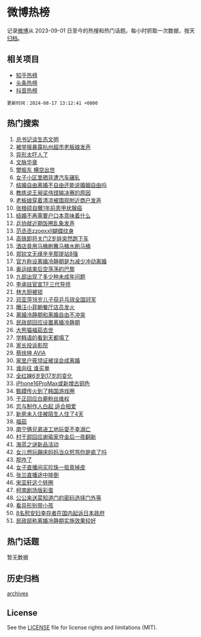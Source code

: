 # 微博热榜

记录[微博](https://www.weibo.com)从 2023-09-01 日至今的热搜和热门话题。每小时抓取一次数据，按天[归档](archives)。

## 相关项目

- [知乎热榜](https://github.com/hotarchive/zhihu)
- [头条热榜](https://github.com/hotarchive/toutiao)
- [抖音热榜](https://github.com/hotarchive/douyin)


`更新时间：2024-08-17 13:12:41 +0800`

## 热门搜索

1. [总书记谈生态文明](https://m.weibo.cn/search?containerid=100103type%3D1%26t%3D10%26q%3D%23%E6%80%BB%E4%B9%A6%E8%AE%B0%E8%B0%88%E7%94%9F%E6%80%81%E6%96%87%E6%98%8E%23&stream_entry_id=51&isnewpage=1&extparam=seat%3D1%26stream_entry_id%3D51%26c_type%3D51%26dgr%3D0%26cate%3D10103%26q%3D%2523%25E6%2580%25BB%25E4%25B9%25A6%25E8%25AE%25B0%25E8%25B0%2588%25E7%2594%259F%25E6%2580%2581%25E6%2596%2587%25E6%2598%258E%2523%26pos%3D0%26filter_type%3Drealtimehot%26display_time%3D1723871559%26pre_seqid%3D172387155975601625632)
1. [被举报暴露杭州超市老板娘发声](https://m.weibo.cn/search?containerid=100103type%3D1%26t%3D10%26q%3D%23%E8%A2%AB%E4%B8%BE%E6%8A%A5%E6%9A%B4%E9%9C%B2%E6%9D%AD%E5%B7%9E%E8%B6%85%E5%B8%82%E8%80%81%E6%9D%BF%E5%A8%98%E5%8F%91%E5%A3%B0%23&stream_entry_id=31&isnewpage=1&extparam=seat%3D1%26stream_entry_id%3D31%26q%3D%2523%25E8%25A2%25AB%25E4%25B8%25BE%25E6%258A%25A5%25E6%259A%25B4%25E9%259C%25B2%25E6%259D%25AD%25E5%25B7%259E%25E8%25B6%2585%25E5%25B8%2582%25E8%2580%2581%25E6%259D%25BF%25E5%25A8%2598%25E5%258F%2591%25E5%25A3%25B0%2523%26dgr%3D0%26pos%3D0%26filter_type%3Drealtimehot%26band_rank%3D1%26c_type%3D31%26lcate%3D5001%26realpos%3D1%26cate%3D5001%26flag%3D2%26display_time%3D1723871559%26pre_seqid%3D172387155975601625632)
1. [异形太吓人了](https://m.weibo.cn/search?containerid=100103type%3D1%26t%3D10%26q%3D%23%E5%BC%82%E5%BD%A2%E5%A4%AA%E5%90%93%E4%BA%BA%E4%BA%86%23&stream_entry_id=31&isnewpage=1&extparam=seat%3D1%26stream_entry_id%3D31%26q%3D%2523%25E5%25BC%2582%25E5%25BD%25A2%25E5%25A4%25AA%25E5%2590%2593%25E4%25BA%25BA%25E4%25BA%2586%2523%26dgr%3D0%26pos%3D1%26filter_type%3Drealtimehot%26band_rank%3D2%26c_type%3D31%26lcate%3D5001%26realpos%3D2%26cate%3D5001%26flag%3D2%26display_time%3D1723871559%26pre_seqid%3D172387155975601625632)
1. [文脉华章](https://m.weibo.cn/search?containerid=100103type%3D1%26t%3D10%26q%3D%23%E6%96%87%E8%84%89%E5%8D%8E%E7%AB%A0%23&stream_entry_id=31&isnewpage=1&extparam=seat%3D1%26stream_entry_id%3D31%26q%3D%2523%25E6%2596%2587%25E8%2584%2589%25E5%258D%258E%25E7%25AB%25A0%2523%26dgr%3D0%26pos%3D2%26filter_type%3Drealtimehot%26band_rank%3D3%26c_type%3D31%26lcate%3D5001%26realpos%3D3%26cate%3D5001%26flag%3D1%26display_time%3D1723871559%26pre_seqid%3D172387155975601625632)
1. [樊振东 横空出世](https://m.weibo.cn/search?containerid=100103type%3D1%26t%3D10%26q%3D%E6%A8%8A%E6%8C%AF%E4%B8%9C+%E6%A8%AA%E7%A9%BA%E5%87%BA%E4%B8%96&stream_entry_id=31&isnewpage=1&extparam=seat%3D1%26stream_entry_id%3D31%26q%3D%25E6%25A8%258A%25E6%258C%25AF%25E4%25B8%259C%2520%25E6%25A8%25AA%25E7%25A9%25BA%25E5%2587%25BA%25E4%25B8%2596%26dgr%3D0%26pos%3D3%26filter_type%3Drealtimehot%26band_rank%3D4%26c_type%3D31%26lcate%3D5001%26realpos%3D4%26cate%3D5001%26flag%3D1%26display_time%3D1723871559%26pre_seqid%3D172387155975601625632)
1. [女子小区里晒背遭汽车碾轧](https://m.weibo.cn/search?containerid=100103type%3D1%26t%3D10%26q%3D%23%E5%A5%B3%E5%AD%90%E5%B0%8F%E5%8C%BA%E9%87%8C%E6%99%92%E8%83%8C%E9%81%AD%E6%B1%BD%E8%BD%A6%E7%A2%BE%E8%BD%A7%23&stream_entry_id=31&isnewpage=1&extparam=seat%3D1%26stream_entry_id%3D31%26q%3D%2523%25E5%25A5%25B3%25E5%25AD%2590%25E5%25B0%258F%25E5%258C%25BA%25E9%2587%258C%25E6%2599%2592%25E8%2583%258C%25E9%2581%25AD%25E6%25B1%25BD%25E8%25BD%25A6%25E7%25A2%25BE%25E8%25BD%25A7%2523%26dgr%3D0%26pos%3D4%26filter_type%3Drealtimehot%26band_rank%3D5%26c_type%3D31%26lcate%3D5001%26realpos%3D5%26cate%3D5001%26flag%3D0%26display_time%3D1723871559%26pre_seqid%3D172387155975601625632)
1. [结婚自由离婚不自由还能说婚姻自由吗](https://m.weibo.cn/search?containerid=100103type%3D1%26t%3D10%26q%3D%23%E7%BB%93%E5%A9%9A%E8%87%AA%E7%94%B1%E7%A6%BB%E5%A9%9A%E4%B8%8D%E8%87%AA%E7%94%B1%E8%BF%98%E8%83%BD%E8%AF%B4%E5%A9%9A%E5%A7%BB%E8%87%AA%E7%94%B1%E5%90%97%23&stream_entry_id=31&isnewpage=1&extparam=seat%3D1%26stream_entry_id%3D31%26q%3D%2523%25E7%25BB%2593%25E5%25A9%259A%25E8%2587%25AA%25E7%2594%25B1%25E7%25A6%25BB%25E5%25A9%259A%25E4%25B8%258D%25E8%2587%25AA%25E7%2594%25B1%25E8%25BF%2598%25E8%2583%25BD%25E8%25AF%25B4%25E5%25A9%259A%25E5%25A7%25BB%25E8%2587%25AA%25E7%2594%25B1%25E5%2590%2597%2523%26dgr%3D0%26pos%3D5%26filter_type%3Drealtimehot%26band_rank%3D6%26c_type%3D31%26lcate%3D5001%26realpos%3D6%26cate%3D5001%26flag%3D16%26display_time%3D1723871559%26pre_seqid%3D172387155975601625632)
1. [教练说王昶梁伟铿输决赛的原因](https://m.weibo.cn/search?containerid=100103type%3D1%26t%3D10%26q%3D%E6%95%99%E7%BB%83%E8%AF%B4%E7%8E%8B%E6%98%B6%E6%A2%81%E4%BC%9F%E9%93%BF%E8%BE%93%E5%86%B3%E8%B5%9B%E7%9A%84%E5%8E%9F%E5%9B%A0&stream_entry_id=31&isnewpage=1&extparam=seat%3D1%26stream_entry_id%3D31%26q%3D%25E6%2595%2599%25E7%25BB%2583%25E8%25AF%25B4%25E7%258E%258B%25E6%2598%25B6%25E6%25A2%2581%25E4%25BC%259F%25E9%2593%25BF%25E8%25BE%2593%25E5%2586%25B3%25E8%25B5%259B%25E7%259A%2584%25E5%258E%259F%25E5%259B%25A0%26dgr%3D0%26pos%3D6%26filter_type%3Drealtimehot%26band_rank%3D7%26c_type%3D31%26lcate%3D5001%26realpos%3D7%26cate%3D5001%26flag%3D1%26display_time%3D1723871559%26pre_seqid%3D172387155975601625632)
1. [老板娘穿着清凉被围观附近商户发声](https://m.weibo.cn/search?containerid=100103type%3D1%26t%3D10%26q%3D%23%E8%80%81%E6%9D%BF%E5%A8%98%E7%A9%BF%E7%9D%80%E6%B8%85%E5%87%89%E8%A2%AB%E5%9B%B4%E8%A7%82%E9%99%84%E8%BF%91%E5%95%86%E6%88%B7%E5%8F%91%E5%A3%B0%23&stream_entry_id=31&isnewpage=1&extparam=seat%3D1%26stream_entry_id%3D31%26q%3D%2523%25E8%2580%2581%25E6%259D%25BF%25E5%25A8%2598%25E7%25A9%25BF%25E7%259D%2580%25E6%25B8%2585%25E5%2587%2589%25E8%25A2%25AB%25E5%259B%25B4%25E8%25A7%2582%25E9%2599%2584%25E8%25BF%2591%25E5%2595%2586%25E6%2588%25B7%25E5%258F%2591%25E5%25A3%25B0%2523%26dgr%3D0%26pos%3D7%26filter_type%3Drealtimehot%26band_rank%3D8%26c_type%3D31%26lcate%3D5001%26realpos%3D8%26cate%3D5001%26flag%3D1%26display_time%3D1723871559%26pre_seqid%3D172387155975601625632)
1. [张根硕自曝1年前患甲状腺癌](https://m.weibo.cn/search?containerid=100103type%3D1%26t%3D10%26q%3D%23%E5%BC%A0%E6%A0%B9%E7%A1%95%E8%87%AA%E6%9B%9D1%E5%B9%B4%E5%89%8D%E6%82%A3%E7%94%B2%E7%8A%B6%E8%85%BA%E7%99%8C%23&stream_entry_id=31&isnewpage=1&extparam=seat%3D1%26stream_entry_id%3D31%26q%3D%2523%25E5%25BC%25A0%25E6%25A0%25B9%25E7%25A1%2595%25E8%2587%25AA%25E6%259B%259D1%25E5%25B9%25B4%25E5%2589%258D%25E6%2582%25A3%25E7%2594%25B2%25E7%258A%25B6%25E8%2585%25BA%25E7%2599%258C%2523%26dgr%3D0%26pos%3D8%26filter_type%3Drealtimehot%26band_rank%3D9%26c_type%3D31%26lcate%3D5001%26realpos%3D9%26cate%3D5001%26flag%3D2%26display_time%3D1723871559%26pre_seqid%3D172387155975601625632)
1. [结婚不再需要户口本意味着什么](https://m.weibo.cn/search?containerid=100103type%3D1%26t%3D10%26q%3D%23%E7%BB%93%E5%A9%9A%E4%B8%8D%E5%86%8D%E9%9C%80%E8%A6%81%E6%88%B7%E5%8F%A3%E6%9C%AC%E6%84%8F%E5%91%B3%E7%9D%80%E4%BB%80%E4%B9%88%23&stream_entry_id=31&isnewpage=1&extparam=seat%3D1%26stream_entry_id%3D31%26q%3D%2523%25E7%25BB%2593%25E5%25A9%259A%25E4%25B8%258D%25E5%2586%258D%25E9%259C%2580%25E8%25A6%2581%25E6%2588%25B7%25E5%258F%25A3%25E6%259C%25AC%25E6%2584%258F%25E5%2591%25B3%25E7%259D%2580%25E4%25BB%2580%25E4%25B9%2588%2523%26dgr%3D0%26pos%3D9%26filter_type%3Drealtimehot%26band_rank%3D10%26c_type%3D31%26lcate%3D5001%26realpos%3D10%26cate%3D5001%26flag%3D1%26display_time%3D1723871559%26pre_seqid%3D172387155975601625632)
1. [乒协就近期饭圈乱象发声](https://m.weibo.cn/search?containerid=100103type%3D1%26t%3D10%26q%3D%23%E4%B9%92%E5%8D%8F%E5%B0%B1%E8%BF%91%E6%9C%9F%E9%A5%AD%E5%9C%88%E4%B9%B1%E8%B1%A1%E5%8F%91%E5%A3%B0%23&stream_entry_id=31&isnewpage=1&extparam=seat%3D1%26stream_entry_id%3D31%26q%3D%2523%25E4%25B9%2592%25E5%258D%258F%25E5%25B0%25B1%25E8%25BF%2591%25E6%259C%259F%25E9%25A5%25AD%25E5%259C%2588%25E4%25B9%25B1%25E8%25B1%25A1%25E5%258F%2591%25E5%25A3%25B0%2523%26dgr%3D0%26pos%3D10%26filter_type%3Drealtimehot%26band_rank%3D11%26c_type%3D31%26lcate%3D5001%26realpos%3D11%26cate%3D5001%26flag%3D1%26display_time%3D1723871559%26pre_seqid%3D172387155975601625632)
1. [范丞丞zzoexxll蝴蝶纹身](https://m.weibo.cn/search?containerid=100103type%3D1%26t%3D10%26q%3D%23%E8%8C%83%E4%B8%9E%E4%B8%9Ezzoexxll%E8%9D%B4%E8%9D%B6%E7%BA%B9%E8%BA%AB%23&stream_entry_id=31&isnewpage=1&extparam=seat%3D1%26stream_entry_id%3D31%26q%3D%2523%25E8%258C%2583%25E4%25B8%259E%25E4%25B8%259Ezzoexxll%25E8%259D%25B4%25E8%259D%25B6%25E7%25BA%25B9%25E8%25BA%25AB%2523%26dgr%3D0%26pos%3D11%26filter_type%3Drealtimehot%26band_rank%3D12%26c_type%3D31%26lcate%3D5001%26realpos%3D12%26cate%3D5001%26flag%3D2%26display_time%3D1723871559%26pre_seqid%3D172387155975601625632)
1. [高铁即将关门2岁娃突然跑下车](https://m.weibo.cn/search?containerid=100103type%3D1%26t%3D10%26q%3D%23%E9%AB%98%E9%93%81%E5%8D%B3%E5%B0%86%E5%85%B3%E9%97%A82%E5%B2%81%E5%A8%83%E7%AA%81%E7%84%B6%E8%B7%91%E4%B8%8B%E8%BD%A6%23&stream_entry_id=31&isnewpage=1&extparam=seat%3D1%26stream_entry_id%3D31%26q%3D%2523%25E9%25AB%2598%25E9%2593%2581%25E5%258D%25B3%25E5%25B0%2586%25E5%2585%25B3%25E9%2597%25A82%25E5%25B2%2581%25E5%25A8%2583%25E7%25AA%2581%25E7%2584%25B6%25E8%25B7%2591%25E4%25B8%258B%25E8%25BD%25A6%2523%26dgr%3D0%26pos%3D12%26filter_type%3Drealtimehot%26band_rank%3D13%26c_type%3D31%26lcate%3D5001%26realpos%3D13%26cate%3D5001%26flag%3D1%26display_time%3D1723871559%26pre_seqid%3D172387155975601625632)
1. [酒店竟用马桶刷蘸马桶水刷马桶](https://m.weibo.cn/search?containerid=100103type%3D1%26t%3D10%26q%3D%23%E9%85%92%E5%BA%97%E7%AB%9F%E7%94%A8%E9%A9%AC%E6%A1%B6%E5%88%B7%E8%98%B8%E9%A9%AC%E6%A1%B6%E6%B0%B4%E5%88%B7%E9%A9%AC%E6%A1%B6%23&stream_entry_id=31&isnewpage=1&extparam=seat%3D1%26stream_entry_id%3D31%26q%3D%2523%25E9%2585%2592%25E5%25BA%2597%25E7%25AB%259F%25E7%2594%25A8%25E9%25A9%25AC%25E6%25A1%25B6%25E5%2588%25B7%25E8%2598%25B8%25E9%25A9%25AC%25E6%25A1%25B6%25E6%25B0%25B4%25E5%2588%25B7%25E9%25A9%25AC%25E6%25A1%25B6%2523%26dgr%3D0%26pos%3D13%26filter_type%3Drealtimehot%26band_rank%3D14%26c_type%3D31%26lcate%3D5001%26realpos%3D14%26cate%3D5001%26flag%3D0%26display_time%3D1723871559%26pre_seqid%3D172387155975601625632)
1. [郑钦文无缘辛辛那提站8强](https://m.weibo.cn/search?containerid=100103type%3D1%26t%3D10%26q%3D%23%E9%83%91%E9%92%A6%E6%96%87%E6%97%A0%E7%BC%98%E8%BE%9B%E8%BE%9B%E9%82%A3%E6%8F%90%E7%AB%998%E5%BC%BA%23&stream_entry_id=31&isnewpage=1&extparam=seat%3D1%26stream_entry_id%3D31%26q%3D%2523%25E9%2583%2591%25E9%2592%25A6%25E6%2596%2587%25E6%2597%25A0%25E7%25BC%2598%25E8%25BE%259B%25E8%25BE%259B%25E9%2582%25A3%25E6%258F%2590%25E7%25AB%25998%25E5%25BC%25BA%2523%26dgr%3D0%26pos%3D14%26filter_type%3Drealtimehot%26band_rank%3D15%26c_type%3D31%26lcate%3D5001%26realpos%3D15%26cate%3D5001%26flag%3D0%26display_time%3D1723871559%26pre_seqid%3D172387155975601625632)
1. [官方称设离婚冷静期是为减少冲动离婚](https://m.weibo.cn/search?containerid=100103type%3D1%26t%3D10%26q%3D%23%E5%AE%98%E6%96%B9%E7%A7%B0%E8%AE%BE%E7%A6%BB%E5%A9%9A%E5%86%B7%E9%9D%99%E6%9C%9F%E6%98%AF%E4%B8%BA%E5%87%8F%E5%B0%91%E5%86%B2%E5%8A%A8%E7%A6%BB%E5%A9%9A%23&stream_entry_id=31&isnewpage=1&extparam=seat%3D1%26stream_entry_id%3D31%26q%3D%2523%25E5%25AE%2598%25E6%2596%25B9%25E7%25A7%25B0%25E8%25AE%25BE%25E7%25A6%25BB%25E5%25A9%259A%25E5%2586%25B7%25E9%259D%2599%25E6%259C%259F%25E6%2598%25AF%25E4%25B8%25BA%25E5%2587%258F%25E5%25B0%2591%25E5%2586%25B2%25E5%258A%25A8%25E7%25A6%25BB%25E5%25A9%259A%2523%26dgr%3D0%26pos%3D15%26filter_type%3Drealtimehot%26band_rank%3D16%26c_type%3D31%26lcate%3D5001%26realpos%3D16%26cate%3D5001%26flag%3D0%26display_time%3D1723871559%26pre_seqid%3D172387155975601625632)
1. [奥运结束后空荡荡的巴黎](https://m.weibo.cn/search?containerid=100103type%3D1%26t%3D10%26q%3D%23%E5%A5%A5%E8%BF%90%E7%BB%93%E6%9D%9F%E5%90%8E%E7%A9%BA%E8%8D%A1%E8%8D%A1%E7%9A%84%E5%B7%B4%E9%BB%8E%23&stream_entry_id=31&isnewpage=1&extparam=seat%3D1%26stream_entry_id%3D31%26q%3D%2523%25E5%25A5%25A5%25E8%25BF%2590%25E7%25BB%2593%25E6%259D%259F%25E5%2590%258E%25E7%25A9%25BA%25E8%258D%25A1%25E8%258D%25A1%25E7%259A%2584%25E5%25B7%25B4%25E9%25BB%258E%2523%26dgr%3D0%26pos%3D16%26filter_type%3Drealtimehot%26band_rank%3D17%26c_type%3D31%26lcate%3D5001%26realpos%3D17%26cate%3D5001%26flag%3D2%26display_time%3D1723871559%26pre_seqid%3D172387155975601625632)
1. [九部出现了多少种未成年问题](https://m.weibo.cn/search?containerid=100103type%3D1%26t%3D10%26q%3D%E4%B9%9D%E9%83%A8%E5%87%BA%E7%8E%B0%E4%BA%86%E5%A4%9A%E5%B0%91%E7%A7%8D%E6%9C%AA%E6%88%90%E5%B9%B4%E9%97%AE%E9%A2%98&stream_entry_id=31&isnewpage=1&extparam=seat%3D1%26stream_entry_id%3D31%26q%3D%25E4%25B9%259D%25E9%2583%25A8%25E5%2587%25BA%25E7%258E%25B0%25E4%25BA%2586%25E5%25A4%259A%25E5%25B0%2591%25E7%25A7%258D%25E6%259C%25AA%25E6%2588%2590%25E5%25B9%25B4%25E9%2597%25AE%25E9%25A2%2598%26dgr%3D0%26pos%3D17%26filter_type%3Drealtimehot%26band_rank%3D18%26c_type%3D31%26lcate%3D5001%26realpos%3D18%26cate%3D5001%26flag%3D0%26display_time%3D1723871559%26pre_seqid%3D172387155975601625632)
1. [李承铉官宣TF三代导师](https://m.weibo.cn/search?containerid=100103type%3D1%26t%3D10%26q%3D%23%E6%9D%8E%E6%89%BF%E9%93%89%E5%AE%98%E5%AE%A3TF%E4%B8%89%E4%BB%A3%E5%AF%BC%E5%B8%88%23&stream_entry_id=31&isnewpage=1&extparam=seat%3D1%26stream_entry_id%3D31%26q%3D%2523%25E6%259D%258E%25E6%2589%25BF%25E9%2593%2589%25E5%25AE%2598%25E5%25AE%25A3TF%25E4%25B8%2589%25E4%25BB%25A3%25E5%25AF%25BC%25E5%25B8%2588%2523%26dgr%3D0%26pos%3D18%26filter_type%3Drealtimehot%26band_rank%3D19%26c_type%3D31%26lcate%3D5001%26realpos%3D19%26cate%3D5001%26flag%3D1%26display_time%3D1723871559%26pre_seqid%3D172387155975601625632)
1. [林大厨被锁](https://m.weibo.cn/search?containerid=100103type%3D1%26t%3D10%26q%3D%E6%9E%97%E5%A4%A7%E5%8E%A8%E8%A2%AB%E9%94%81&stream_entry_id=31&isnewpage=1&extparam=seat%3D1%26stream_entry_id%3D31%26q%3D%25E6%259E%2597%25E5%25A4%25A7%25E5%258E%25A8%25E8%25A2%25AB%25E9%2594%2581%26dgr%3D0%26pos%3D19%26filter_type%3Drealtimehot%26band_rank%3D20%26c_type%3D31%26lcate%3D5001%26realpos%3D20%26cate%3D5001%26flag%3D1%26display_time%3D1723871559%26pre_seqid%3D172387155975601625632)
1. [邓亚萍18岁儿子获乒乓球全国冠军](https://m.weibo.cn/search?containerid=100103type%3D1%26t%3D10%26q%3D%23%E9%82%93%E4%BA%9A%E8%90%8D18%E5%B2%81%E5%84%BF%E5%AD%90%E8%8E%B7%E4%B9%92%E4%B9%93%E7%90%83%E5%85%A8%E5%9B%BD%E5%86%A0%E5%86%9B%23&stream_entry_id=31&isnewpage=1&extparam=seat%3D1%26stream_entry_id%3D31%26q%3D%2523%25E9%2582%2593%25E4%25BA%259A%25E8%2590%258D18%25E5%25B2%2581%25E5%2584%25BF%25E5%25AD%2590%25E8%258E%25B7%25E4%25B9%2592%25E4%25B9%2593%25E7%2590%2583%25E5%2585%25A8%25E5%259B%25BD%25E5%2586%25A0%25E5%2586%259B%2523%26dgr%3D0%26pos%3D20%26filter_type%3Drealtimehot%26band_rank%3D21%26c_type%3D31%26lcate%3D5001%26realpos%3D21%26cate%3D5001%26flag%3D0%26display_time%3D1723871559%26pre_seqid%3D172387155975601625632)
1. [曝汪小菲朝餐厅店员发火](https://m.weibo.cn/search?containerid=100103type%3D1%26t%3D10%26q%3D%23%E6%9B%9D%E6%B1%AA%E5%B0%8F%E8%8F%B2%E6%9C%9D%E9%A4%90%E5%8E%85%E5%BA%97%E5%91%98%E5%8F%91%E7%81%AB%23&stream_entry_id=31&isnewpage=1&extparam=seat%3D1%26stream_entry_id%3D31%26q%3D%2523%25E6%259B%259D%25E6%25B1%25AA%25E5%25B0%258F%25E8%258F%25B2%25E6%259C%259D%25E9%25A4%2590%25E5%258E%2585%25E5%25BA%2597%25E5%2591%2598%25E5%258F%2591%25E7%2581%25AB%2523%26dgr%3D0%26pos%3D21%26filter_type%3Drealtimehot%26band_rank%3D22%26c_type%3D31%26lcate%3D5001%26realpos%3D22%26cate%3D5001%26flag%3D1%26display_time%3D1723871559%26pre_seqid%3D172387155975601625632)
1. [离婚冷静期和离婚自由不冲突](https://m.weibo.cn/search?containerid=100103type%3D1%26t%3D10%26q%3D%23%E7%A6%BB%E5%A9%9A%E5%86%B7%E9%9D%99%E6%9C%9F%E5%92%8C%E7%A6%BB%E5%A9%9A%E8%87%AA%E7%94%B1%E4%B8%8D%E5%86%B2%E7%AA%81%23&stream_entry_id=31&isnewpage=1&extparam=seat%3D1%26stream_entry_id%3D31%26q%3D%2523%25E7%25A6%25BB%25E5%25A9%259A%25E5%2586%25B7%25E9%259D%2599%25E6%259C%259F%25E5%2592%258C%25E7%25A6%25BB%25E5%25A9%259A%25E8%2587%25AA%25E7%2594%25B1%25E4%25B8%258D%25E5%2586%25B2%25E7%25AA%2581%2523%26dgr%3D0%26pos%3D22%26filter_type%3Drealtimehot%26band_rank%3D23%26c_type%3D31%26lcate%3D5001%26realpos%3D23%26cate%3D5001%26flag%3D0%26display_time%3D1723871559%26pre_seqid%3D172387155975601625632)
1. [民政部回应设置离婚冷静期](https://m.weibo.cn/search?containerid=100103type%3D1%26t%3D10%26q%3D%23%E6%B0%91%E6%94%BF%E9%83%A8%E5%9B%9E%E5%BA%94%E8%AE%BE%E7%BD%AE%E7%A6%BB%E5%A9%9A%E5%86%B7%E9%9D%99%E6%9C%9F%23&stream_entry_id=31&isnewpage=1&extparam=seat%3D1%26stream_entry_id%3D31%26q%3D%2523%25E6%25B0%2591%25E6%2594%25BF%25E9%2583%25A8%25E5%259B%259E%25E5%25BA%2594%25E8%25AE%25BE%25E7%25BD%25AE%25E7%25A6%25BB%25E5%25A9%259A%25E5%2586%25B7%25E9%259D%2599%25E6%259C%259F%2523%26dgr%3D0%26pos%3D23%26filter_type%3Drealtimehot%26band_rank%3D24%26c_type%3D31%26lcate%3D5001%26realpos%3D24%26cate%3D5001%26flag%3D0%26display_time%3D1723871559%26pre_seqid%3D172387155975601625632)
1. [大熊猫福茹去世](https://m.weibo.cn/search?containerid=100103type%3D1%26t%3D10%26q%3D%23%E5%A4%A7%E7%86%8A%E7%8C%AB%E7%A6%8F%E8%8C%B9%E5%8E%BB%E4%B8%96%23&stream_entry_id=31&isnewpage=1&extparam=seat%3D1%26stream_entry_id%3D31%26q%3D%2523%25E5%25A4%25A7%25E7%2586%258A%25E7%258C%25AB%25E7%25A6%258F%25E8%258C%25B9%25E5%258E%25BB%25E4%25B8%2596%2523%26dgr%3D0%26pos%3D24%26filter_type%3Drealtimehot%26band_rank%3D25%26c_type%3D31%26lcate%3D5001%26realpos%3D25%26cate%3D5001%26flag%3D1%26display_time%3D1723871559%26pre_seqid%3D172387155975601625632)
1. [学韩语的看到天都塌了](https://m.weibo.cn/search?containerid=100103type%3D1%26t%3D10%26q%3D%E5%AD%A6%E9%9F%A9%E8%AF%AD%E7%9A%84%E7%9C%8B%E5%88%B0%E5%A4%A9%E9%83%BD%E5%A1%8C%E4%BA%86&stream_entry_id=31&isnewpage=1&extparam=seat%3D1%26stream_entry_id%3D31%26q%3D%25E5%25AD%25A6%25E9%259F%25A9%25E8%25AF%25AD%25E7%259A%2584%25E7%259C%258B%25E5%2588%25B0%25E5%25A4%25A9%25E9%2583%25BD%25E5%25A1%258C%25E4%25BA%2586%26dgr%3D0%26pos%3D25%26filter_type%3Drealtimehot%26band_rank%3D26%26c_type%3D31%26lcate%3D5001%26realpos%3D26%26cate%3D5001%26flag%3D1%26display_time%3D1723871559%26pre_seqid%3D172387155975601625632)
1. [家长投诉影院](https://m.weibo.cn/search?containerid=100103type%3D1%26t%3D10%26q%3D%23%E5%AE%B6%E9%95%BF%E6%8A%95%E8%AF%89%E5%BD%B1%E9%99%A2%23&stream_entry_id=31&isnewpage=1&extparam=seat%3D1%26stream_entry_id%3D31%26q%3D%2523%25E5%25AE%25B6%25E9%2595%25BF%25E6%258A%2595%25E8%25AF%2589%25E5%25BD%25B1%25E9%2599%25A2%2523%26dgr%3D0%26pos%3D26%26filter_type%3Drealtimehot%26band_rank%3D27%26c_type%3D31%26lcate%3D5001%26realpos%3D27%26cate%3D5001%26flag%3D1%26display_time%3D1723871559%26pre_seqid%3D172387155975601625632)
1. [蔡徐坤 AVIA](https://m.weibo.cn/search?containerid=100103type%3D1%26t%3D10%26q%3D%E8%94%A1%E5%BE%90%E5%9D%A4+AVIA&stream_entry_id=31&isnewpage=1&extparam=seat%3D1%26stream_entry_id%3D31%26q%3D%25E8%2594%25A1%25E5%25BE%2590%25E5%259D%25A4%2520AVIA%26dgr%3D0%26pos%3D27%26filter_type%3Drealtimehot%26band_rank%3D28%26c_type%3D31%26lcate%3D5001%26realpos%3D28%26cate%3D5001%26flag%3D0%26display_time%3D1723871559%26pre_seqid%3D172387155975601625632)
1. [家昱户筱领证被误会成离婚](https://m.weibo.cn/search?containerid=100103type%3D1%26t%3D10%26q%3D%E5%AE%B6%E6%98%B1%E6%88%B7%E7%AD%B1%E9%A2%86%E8%AF%81%E8%A2%AB%E8%AF%AF%E4%BC%9A%E6%88%90%E7%A6%BB%E5%A9%9A&stream_entry_id=31&isnewpage=1&extparam=seat%3D1%26stream_entry_id%3D31%26q%3D%25E5%25AE%25B6%25E6%2598%25B1%25E6%2588%25B7%25E7%25AD%25B1%25E9%25A2%2586%25E8%25AF%2581%25E8%25A2%25AB%25E8%25AF%25AF%25E4%25BC%259A%25E6%2588%2590%25E7%25A6%25BB%25E5%25A9%259A%26dgr%3D0%26pos%3D28%26filter_type%3Drealtimehot%26band_rank%3D29%26c_type%3D31%26lcate%3D5001%26realpos%3D29%26cate%3D5001%26flag%3D1%26display_time%3D1723871559%26pre_seqid%3D172387155975601625632)
1. [谁向往 谁买单](https://m.weibo.cn/search?containerid=100103type%3D1%26t%3D10%26q%3D%E8%B0%81%E5%90%91%E5%BE%80+%E8%B0%81%E4%B9%B0%E5%8D%95&stream_entry_id=31&isnewpage=1&extparam=seat%3D1%26stream_entry_id%3D31%26q%3D%25E8%25B0%2581%25E5%2590%2591%25E5%25BE%2580%2520%25E8%25B0%2581%25E4%25B9%25B0%25E5%258D%2595%26dgr%3D0%26pos%3D29%26filter_type%3Drealtimehot%26band_rank%3D30%26c_type%3D31%26lcate%3D5001%26realpos%3D30%26cate%3D5001%26flag%3D1%26display_time%3D1723871559%26pre_seqid%3D172387155975601625632)
1. [全红婵6岁到17岁的变化](https://m.weibo.cn/search?containerid=100103type%3D1%26t%3D10%26q%3D%23%E5%85%A8%E7%BA%A2%E5%A9%B56%E5%B2%81%E5%88%B017%E5%B2%81%E7%9A%84%E5%8F%98%E5%8C%96%23&stream_entry_id=31&isnewpage=1&extparam=seat%3D1%26stream_entry_id%3D31%26q%3D%2523%25E5%2585%25A8%25E7%25BA%25A2%25E5%25A9%25B56%25E5%25B2%2581%25E5%2588%25B017%25E5%25B2%2581%25E7%259A%2584%25E5%258F%2598%25E5%258C%2596%2523%26dgr%3D0%26pos%3D30%26filter_type%3Drealtimehot%26band_rank%3D31%26c_type%3D31%26lcate%3D5001%26realpos%3D31%26cate%3D5001%26flag%3D1%26display_time%3D1723871559%26pre_seqid%3D172387155975601625632)
1. [iPhone16ProMax或新增古铜色](https://m.weibo.cn/search?containerid=100103type%3D1%26t%3D10%26q%3D%23iPhone16ProMax%E6%88%96%E6%96%B0%E5%A2%9E%E5%8F%A4%E9%93%9C%E8%89%B2%23&stream_entry_id=31&isnewpage=1&extparam=seat%3D1%26stream_entry_id%3D31%26q%3D%2523iPhone16ProMax%25E6%2588%2596%25E6%2596%25B0%25E5%25A2%259E%25E5%258F%25A4%25E9%2593%259C%25E8%2589%25B2%2523%26dgr%3D0%26pos%3D31%26filter_type%3Drealtimehot%26band_rank%3D32%26c_type%3D31%26lcate%3D5001%26realpos%3D32%26cate%3D5001%26flag%3D1%26display_time%3D1723871559%26pre_seqid%3D172387155975601625632)
1. [甄嬛传火到了韩国游戏圈](https://m.weibo.cn/search?containerid=100103type%3D1%26t%3D10%26q%3D%23%E7%94%84%E5%AC%9B%E4%BC%A0%E7%81%AB%E5%88%B0%E4%BA%86%E9%9F%A9%E5%9B%BD%E6%B8%B8%E6%88%8F%E5%9C%88%23&stream_entry_id=31&isnewpage=1&extparam=seat%3D1%26stream_entry_id%3D31%26q%3D%2523%25E7%2594%2584%25E5%25AC%259B%25E4%25BC%25A0%25E7%2581%25AB%25E5%2588%25B0%25E4%25BA%2586%25E9%259F%25A9%25E5%259B%25BD%25E6%25B8%25B8%25E6%2588%258F%25E5%259C%2588%2523%26dgr%3D0%26pos%3D32%26filter_type%3Drealtimehot%26band_rank%3D33%26c_type%3D31%26lcate%3D5001%26realpos%3D33%26cate%3D5001%26flag%3D1%26display_time%3D1723871559%26pre_seqid%3D172387155975601625632)
1. [于正回应白鹿粉丝维权](https://m.weibo.cn/search?containerid=100103type%3D1%26t%3D10%26q%3D%23%E4%BA%8E%E6%AD%A3%E5%9B%9E%E5%BA%94%E7%99%BD%E9%B9%BF%E7%B2%89%E4%B8%9D%E7%BB%B4%E6%9D%83%23&stream_entry_id=31&isnewpage=1&extparam=seat%3D1%26stream_entry_id%3D31%26q%3D%2523%25E4%25BA%258E%25E6%25AD%25A3%25E5%259B%259E%25E5%25BA%2594%25E7%2599%25BD%25E9%25B9%25BF%25E7%25B2%2589%25E4%25B8%259D%25E7%25BB%25B4%25E6%259D%2583%2523%26dgr%3D0%26pos%3D33%26filter_type%3Drealtimehot%26band_rank%3D34%26c_type%3D31%26lcate%3D5001%26realpos%3D34%26cate%3D5001%26flag%3D1%26display_time%3D1723871559%26pre_seqid%3D172387155975601625632)
1. [恋与制作人白起 适合相爱](https://m.weibo.cn/search?containerid=100103type%3D1%26t%3D10%26q%3D%E6%81%8B%E4%B8%8E%E5%88%B6%E4%BD%9C%E4%BA%BA%E7%99%BD%E8%B5%B7+%E9%80%82%E5%90%88%E7%9B%B8%E7%88%B1&stream_entry_id=31&isnewpage=1&extparam=seat%3D1%26stream_entry_id%3D31%26q%3D%25E6%2581%258B%25E4%25B8%258E%25E5%2588%25B6%25E4%25BD%259C%25E4%25BA%25BA%25E7%2599%25BD%25E8%25B5%25B7%2520%25E9%2580%2582%25E5%2590%2588%25E7%259B%25B8%25E7%2588%25B1%26dgr%3D0%26pos%3D34%26filter_type%3Drealtimehot%26band_rank%3D35%26c_type%3D31%26lcate%3D5001%26realpos%3D35%26cate%3D5001%26flag%3D1%26display_time%3D1723871559%26pre_seqid%3D172387155975601625632)
1. [新房未入住被陌生人住了4天](https://m.weibo.cn/search?containerid=100103type%3D1%26t%3D10%26q%3D%23%E6%96%B0%E6%88%BF%E6%9C%AA%E5%85%A5%E4%BD%8F%E8%A2%AB%E9%99%8C%E7%94%9F%E4%BA%BA%E4%BD%8F%E4%BA%864%E5%A4%A9%23&stream_entry_id=31&isnewpage=1&extparam=seat%3D1%26stream_entry_id%3D31%26q%3D%2523%25E6%2596%25B0%25E6%2588%25BF%25E6%259C%25AA%25E5%2585%25A5%25E4%25BD%258F%25E8%25A2%25AB%25E9%2599%258C%25E7%2594%259F%25E4%25BA%25BA%25E4%25BD%258F%25E4%25BA%25864%25E5%25A4%25A9%2523%26dgr%3D0%26pos%3D35%26filter_type%3Drealtimehot%26band_rank%3D36%26c_type%3D31%26lcate%3D5001%26realpos%3D36%26cate%3D5001%26flag%3D0%26display_time%3D1723871559%26pre_seqid%3D172387155975601625632)
1. [福茹](https://m.weibo.cn/search?containerid=100103type%3D1%26t%3D10%26q%3D%E7%A6%8F%E8%8C%B9&stream_entry_id=31&isnewpage=1&extparam=seat%3D1%26stream_entry_id%3D31%26q%3D%25E7%25A6%258F%25E8%258C%25B9%26dgr%3D0%26pos%3D36%26filter_type%3Drealtimehot%26band_rank%3D37%26c_type%3D31%26lcate%3D5001%26realpos%3D37%26cate%3D5001%26flag%3D1%26display_time%3D1723871559%26pre_seqid%3D172387155975601625632)
1. [南宁俩兄弟进工地玩耍不幸溺亡](https://m.weibo.cn/search?containerid=100103type%3D1%26t%3D10%26q%3D%23%E5%8D%97%E5%AE%81%E4%BF%A9%E5%85%84%E5%BC%9F%E8%BF%9B%E5%B7%A5%E5%9C%B0%E7%8E%A9%E8%80%8D%E4%B8%8D%E5%B9%B8%E6%BA%BA%E4%BA%A1%23&stream_entry_id=31&isnewpage=1&extparam=seat%3D1%26stream_entry_id%3D31%26q%3D%2523%25E5%258D%2597%25E5%25AE%2581%25E4%25BF%25A9%25E5%2585%2584%25E5%25BC%259F%25E8%25BF%259B%25E5%25B7%25A5%25E5%259C%25B0%25E7%258E%25A9%25E8%2580%258D%25E4%25B8%258D%25E5%25B9%25B8%25E6%25BA%25BA%25E4%25BA%25A1%2523%26dgr%3D0%26pos%3D37%26filter_type%3Drealtimehot%26band_rank%3D38%26c_type%3D31%26lcate%3D5001%26realpos%3D38%26cate%3D5001%26flag%3D0%26display_time%3D1723871559%26pre_seqid%3D172387155975601625632)
1. [村干部回应谢瑜家夺金后一夜翻新](https://m.weibo.cn/search?containerid=100103type%3D1%26t%3D10%26q%3D%23%E6%9D%91%E5%B9%B2%E9%83%A8%E5%9B%9E%E5%BA%94%E8%B0%A2%E7%91%9C%E5%AE%B6%E5%A4%BA%E9%87%91%E5%90%8E%E4%B8%80%E5%A4%9C%E7%BF%BB%E6%96%B0%23&stream_entry_id=31&isnewpage=1&extparam=seat%3D1%26stream_entry_id%3D31%26q%3D%2523%25E6%259D%2591%25E5%25B9%25B2%25E9%2583%25A8%25E5%259B%259E%25E5%25BA%2594%25E8%25B0%25A2%25E7%2591%259C%25E5%25AE%25B6%25E5%25A4%25BA%25E9%2587%2591%25E5%2590%258E%25E4%25B8%2580%25E5%25A4%259C%25E7%25BF%25BB%25E6%2596%25B0%2523%26dgr%3D0%26pos%3D38%26filter_type%3Drealtimehot%26band_rank%3D39%26c_type%3D31%26lcate%3D5001%26realpos%3D39%26cate%3D5001%26flag%3D1%26display_time%3D1723871559%26pre_seqid%3D172387155975601625632)
1. [海蓝之谜新品活动](https://m.weibo.cn/search?containerid=100103type%3D1%26t%3D10%26q%3D%23%E6%B5%B7%E8%93%9D%E4%B9%8B%E8%B0%9C%E6%96%B0%E5%93%81%E6%B4%BB%E5%8A%A8%23&stream_entry_id=31&isnewpage=1&extparam=seat%3D1%26stream_entry_id%3D31%26q%3D%2523%25E6%25B5%25B7%25E8%2593%259D%25E4%25B9%258B%25E8%25B0%259C%25E6%2596%25B0%25E5%2593%2581%25E6%25B4%25BB%25E5%258A%25A8%2523%26dgr%3D0%26adid%3D250446%26pos%3D39%26filter_type%3Drealtimehot%26band_rank%3D40%26c_type%3D31%26lcate%3D5001%26realpos%3D40%26cate%3D5001%26flag%3D0%26display_time%3D1723871559%26pre_seqid%3D172387155975601625632)
1. [女儿想玩蹦床妈妈当众怒骂你是疯了吗](https://m.weibo.cn/search?containerid=100103type%3D1%26t%3D10%26q%3D%23%E5%A5%B3%E5%84%BF%E6%83%B3%E7%8E%A9%E8%B9%A6%E5%BA%8A%E5%A6%88%E5%A6%88%E5%BD%93%E4%BC%97%E6%80%92%E9%AA%82%E4%BD%A0%E6%98%AF%E7%96%AF%E4%BA%86%E5%90%97%23&stream_entry_id=31&isnewpage=1&extparam=seat%3D1%26stream_entry_id%3D31%26q%3D%2523%25E5%25A5%25B3%25E5%2584%25BF%25E6%2583%25B3%25E7%258E%25A9%25E8%25B9%25A6%25E5%25BA%258A%25E5%25A6%2588%25E5%25A6%2588%25E5%25BD%2593%25E4%25BC%2597%25E6%2580%2592%25E9%25AA%2582%25E4%25BD%25A0%25E6%2598%25AF%25E7%2596%25AF%25E4%25BA%2586%25E5%2590%2597%2523%26dgr%3D0%26pos%3D40%26filter_type%3Drealtimehot%26band_rank%3D41%26c_type%3D31%26lcate%3D5001%26realpos%3D41%26cate%3D5001%26flag%3D0%26display_time%3D1723871559%26pre_seqid%3D172387155975601625632)
1. [那咋了](https://m.weibo.cn/search?containerid=100103type%3D1%26t%3D10%26q%3D%E9%82%A3%E5%92%8B%E4%BA%86&stream_entry_id=31&isnewpage=1&extparam=seat%3D1%26stream_entry_id%3D31%26q%3D%25E9%2582%25A3%25E5%2592%258B%25E4%25BA%2586%26dgr%3D0%26pos%3D41%26filter_type%3Drealtimehot%26band_rank%3D42%26c_type%3D31%26lcate%3D5001%26realpos%3D42%26cate%3D5001%26flag%3D1%26display_time%3D1723871559%26pre_seqid%3D172387155975601625632)
1. [女子直播间买珍珠一抠竟掉皮](https://m.weibo.cn/search?containerid=100103type%3D1%26t%3D10%26q%3D%23%E5%A5%B3%E5%AD%90%E7%9B%B4%E6%92%AD%E9%97%B4%E4%B9%B0%E7%8F%8D%E7%8F%A0%E4%B8%80%E6%8A%A0%E7%AB%9F%E6%8E%89%E7%9A%AE%23&stream_entry_id=31&isnewpage=1&extparam=seat%3D1%26stream_entry_id%3D31%26q%3D%2523%25E5%25A5%25B3%25E5%25AD%2590%25E7%259B%25B4%25E6%2592%25AD%25E9%2597%25B4%25E4%25B9%25B0%25E7%258F%258D%25E7%258F%25A0%25E4%25B8%2580%25E6%258A%25A0%25E7%25AB%259F%25E6%258E%2589%25E7%259A%25AE%2523%26dgr%3D0%26pos%3D42%26filter_type%3Drealtimehot%26band_rank%3D43%26c_type%3D31%26lcate%3D5001%26realpos%3D43%26cate%3D5001%26flag%3D1%26display_time%3D1723871559%26pre_seqid%3D172387155975601625632)
1. [张兰直播途中摔倒](https://m.weibo.cn/search?containerid=100103type%3D1%26t%3D10%26q%3D%23%E5%BC%A0%E5%85%B0%E7%9B%B4%E6%92%AD%E9%80%94%E4%B8%AD%E6%91%94%E5%80%92%23&stream_entry_id=31&isnewpage=1&extparam=seat%3D1%26stream_entry_id%3D31%26q%3D%2523%25E5%25BC%25A0%25E5%2585%25B0%25E7%259B%25B4%25E6%2592%25AD%25E9%2580%2594%25E4%25B8%25AD%25E6%2591%2594%25E5%2580%2592%2523%26dgr%3D0%26pos%3D43%26filter_type%3Drealtimehot%26band_rank%3D44%26c_type%3D31%26lcate%3D5001%26realpos%3D44%26cate%3D5001%26flag%3D0%26display_time%3D1723871559%26pre_seqid%3D172387155975601625632)
1. [宋亚轩这个转圈](https://m.weibo.cn/search?containerid=100103type%3D1%26t%3D10%26q%3D%23%E5%AE%8B%E4%BA%9A%E8%BD%A9%E8%BF%99%E4%B8%AA%E8%BD%AC%E5%9C%88%23&stream_entry_id=31&isnewpage=1&extparam=seat%3D1%26stream_entry_id%3D31%26q%3D%2523%25E5%25AE%258B%25E4%25BA%259A%25E8%25BD%25A9%25E8%25BF%2599%25E4%25B8%25AA%25E8%25BD%25AC%25E5%259C%2588%2523%26dgr%3D0%26pos%3D44%26filter_type%3Drealtimehot%26band_rank%3D45%26c_type%3D31%26lcate%3D5001%26realpos%3D45%26cate%3D5001%26flag%3D1%26display_time%3D1723871559%26pre_seqid%3D172387155975601625632)
1. [柯南剧场版彩蛋](https://m.weibo.cn/search?containerid=100103type%3D1%26t%3D10%26q%3D%E6%9F%AF%E5%8D%97%E5%89%A7%E5%9C%BA%E7%89%88%E5%BD%A9%E8%9B%8B&stream_entry_id=31&isnewpage=1&extparam=seat%3D1%26stream_entry_id%3D31%26q%3D%25E6%259F%25AF%25E5%258D%2597%25E5%2589%25A7%25E5%259C%25BA%25E7%2589%2588%25E5%25BD%25A9%25E8%259B%258B%26dgr%3D0%26pos%3D45%26filter_type%3Drealtimehot%26band_rank%3D46%26c_type%3D31%26lcate%3D5001%26realpos%3D46%26cate%3D5001%26flag%3D1%26display_time%3D1723871559%26pre_seqid%3D172387155975601625632)
1. [公公来送菜知道门的密码选择门外等](https://m.weibo.cn/search?containerid=100103type%3D1%26t%3D10%26q%3D%23%E5%85%AC%E5%85%AC%E6%9D%A5%E9%80%81%E8%8F%9C%E7%9F%A5%E9%81%93%E9%97%A8%E7%9A%84%E5%AF%86%E7%A0%81%E9%80%89%E6%8B%A9%E9%97%A8%E5%A4%96%E7%AD%89%23&stream_entry_id=31&isnewpage=1&extparam=seat%3D1%26stream_entry_id%3D31%26q%3D%2523%25E5%2585%25AC%25E5%2585%25AC%25E6%259D%25A5%25E9%2580%2581%25E8%258F%259C%25E7%259F%25A5%25E9%2581%2593%25E9%2597%25A8%25E7%259A%2584%25E5%25AF%2586%25E7%25A0%2581%25E9%2580%2589%25E6%258B%25A9%25E9%2597%25A8%25E5%25A4%2596%25E7%25AD%2589%2523%26dgr%3D0%26pos%3D46%26filter_type%3Drealtimehot%26band_rank%3D47%26c_type%3D31%26lcate%3D5001%26realpos%3D47%26cate%3D5001%26flag%3D32768%26display_time%3D1723871559%26pre_seqid%3D172387155975601625632)
1. [看异形别带小孩](https://m.weibo.cn/search?containerid=100103type%3D1%26t%3D10%26q%3D%E7%9C%8B%E5%BC%82%E5%BD%A2%E5%88%AB%E5%B8%A6%E5%B0%8F%E5%AD%A9&stream_entry_id=31&isnewpage=1&extparam=seat%3D1%26stream_entry_id%3D31%26q%3D%25E7%259C%258B%25E5%25BC%2582%25E5%25BD%25A2%25E5%2588%25AB%25E5%25B8%25A6%25E5%25B0%258F%25E5%25AD%25A9%26dgr%3D0%26pos%3D47%26filter_type%3Drealtimehot%26band_rank%3D48%26c_type%3D31%26lcate%3D5001%26realpos%3D48%26cate%3D5001%26flag%3D1%26display_time%3D1723871559%26pre_seqid%3D172387155975601625632)
1. [8名慰安妇幸存者在国内起诉日本政府](https://m.weibo.cn/search?containerid=100103type%3D1%26t%3D10%26q%3D%238%E5%90%8D%E6%85%B0%E5%AE%89%E5%A6%87%E5%B9%B8%E5%AD%98%E8%80%85%E5%9C%A8%E5%9B%BD%E5%86%85%E8%B5%B7%E8%AF%89%E6%97%A5%E6%9C%AC%E6%94%BF%E5%BA%9C%23&stream_entry_id=31&isnewpage=1&extparam=seat%3D1%26stream_entry_id%3D31%26q%3D%25238%25E5%2590%258D%25E6%2585%25B0%25E5%25AE%2589%25E5%25A6%2587%25E5%25B9%25B8%25E5%25AD%2598%25E8%2580%2585%25E5%259C%25A8%25E5%259B%25BD%25E5%2586%2585%25E8%25B5%25B7%25E8%25AF%2589%25E6%2597%25A5%25E6%259C%25AC%25E6%2594%25BF%25E5%25BA%259C%2523%26dgr%3D0%26pos%3D48%26filter_type%3Drealtimehot%26band_rank%3D49%26c_type%3D31%26lcate%3D5001%26realpos%3D49%26cate%3D5001%26flag%3D0%26display_time%3D1723871559%26pre_seqid%3D172387155975601625632)
1. [民政部称离婚冷静期实施效果较好](https://m.weibo.cn/search?containerid=100103type%3D1%26t%3D10%26q%3D%23%E6%B0%91%E6%94%BF%E9%83%A8%E7%A7%B0%E7%A6%BB%E5%A9%9A%E5%86%B7%E9%9D%99%E6%9C%9F%E5%AE%9E%E6%96%BD%E6%95%88%E6%9E%9C%E8%BE%83%E5%A5%BD%23&stream_entry_id=31&isnewpage=1&extparam=seat%3D1%26stream_entry_id%3D31%26q%3D%2523%25E6%25B0%2591%25E6%2594%25BF%25E9%2583%25A8%25E7%25A7%25B0%25E7%25A6%25BB%25E5%25A9%259A%25E5%2586%25B7%25E9%259D%2599%25E6%259C%259F%25E5%25AE%259E%25E6%2596%25BD%25E6%2595%2588%25E6%259E%259C%25E8%25BE%2583%25E5%25A5%25BD%2523%26dgr%3D0%26pos%3D49%26filter_type%3Drealtimehot%26band_rank%3D50%26c_type%3D31%26lcate%3D5001%26realpos%3D50%26cate%3D5001%26flag%3D0%26display_time%3D1723871559%26pre_seqid%3D172387155975601625632)

## 热门话题

暂无数据

## 历史归档

[archives](archives)

## License

See the [LICENSE](LICENSE) file for license rights and limitations (MIT).
